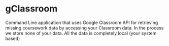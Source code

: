 # gClassroom
Command Line application that uses Google Classroom API for retrieving missing coursework data by accessing your Classroom data. In the process we store none of your data. All the data is completely local (your system based)
